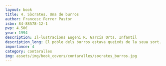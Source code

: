 ```yaml
---
layout: book
title: 4. Sòcrates. Una de burros
author: Francesc Ferrer Pastor
isbn: 84-88578-12-1
pvp: 4.50€
year: 1994
description: Il·lustracions Eugeni R. García Orts. Infantil
description_long: El poble dels burros estava queixós de la seua sort. Els seus membres, sempre amb la càrrega a les costelles o enganxats al carro amb les alitraques, emmalaltien de cansament i molts arribaven fins i tot a morir desllomats. Açò diu que era... el temps que els animals parlaven i la humanitat callava...
importance: 4
category: contaralles
img: assets/img/book_covers/contaralles/socrates_burros.jpg
---
```

